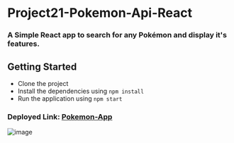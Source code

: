 # Project21-Pokemon-Api-React

### A Simple React app to search for any Pokémon and display it's features.

## Getting Started

- Clone the project
- Install the dependencies using `npm install`
- Run the application using `npm start`

### Deployed Link: [Pokemon-App](https://pokemon-api-app-react.netlify.app/)
![image](https://user-images.githubusercontent.com/48837703/224783862-f1ed08b2-3f55-4946-b05a-d3bc858deea5.png)
